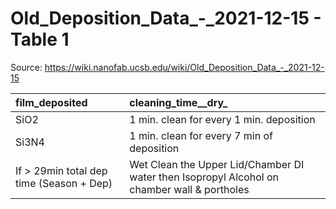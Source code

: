 # Old_Deposition_Data_-_2021-12-15 - Table 1

Source: https://wiki.nanofab.ucsb.edu/wiki/Old_Deposition_Data_-_2021-12-15

| film_deposited                           | cleaning_time__dry_                                                                         |
|:-----------------------------------------|:--------------------------------------------------------------------------------------------|
| SiO2                                     | 1 min. clean for every 1 min. deposition                                                    |
| Si3N4                                    | 1 min. clean for every 7 min of deposition                                                  |
| If > 29min total dep time (Season + Dep) | Wet Clean the Upper Lid/Chamber DI water then Isopropyl Alcohol on chamber wall & portholes |